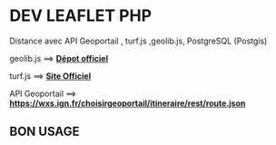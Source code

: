 # DEV LEAFLET PHP

Distance avec API Geoportail , turf.js ,geolib.js, PostgreSQL (Postgis)

geolib.js ==> <strong><a href="https://github.com/manuelbieh/geolib" target="_blank" rel="noreferrer">Dépot officiel</a></strong>

turf.js ==> <strong><a href="https://turfjs.org/" target="_blank" rel="noreferrer">Site Officiel</a></strong>

API Geoportail ==> <strong><a href="https://wxs.ign.fr/choisirgeoportail/itineraire/rest/route.json" target="_blank" rel="noreferrer">https://wxs.ign.fr/choisirgeoportail/itineraire/rest/route.json</a></strong>

## BON USAGE

